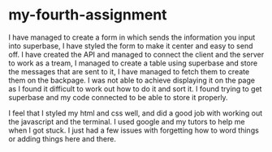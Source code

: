 # my-fourth-assignment
I have managed to create a form in which sends the information you input into superbase, I have styled the form to make it center and easy to send off. I have created the API and managed to connect the client and the server to work as a tream, I managed to create a table using superbase and store the messages that are sent to it, I have managed to fetch them to create them on the backpage. I was not able to achieve displaying it on the page as I found it difficult to work out how to do it and sort it. I found trying to get superbase and my code connected to be able to store it properly. 

I feel that I styled my html and css well, and did a good job with working out the javascript and the terminal. I used google and my tutors to help me when I got stuck. I just had a few issues with forgetting how to word things or adding things here and there. 